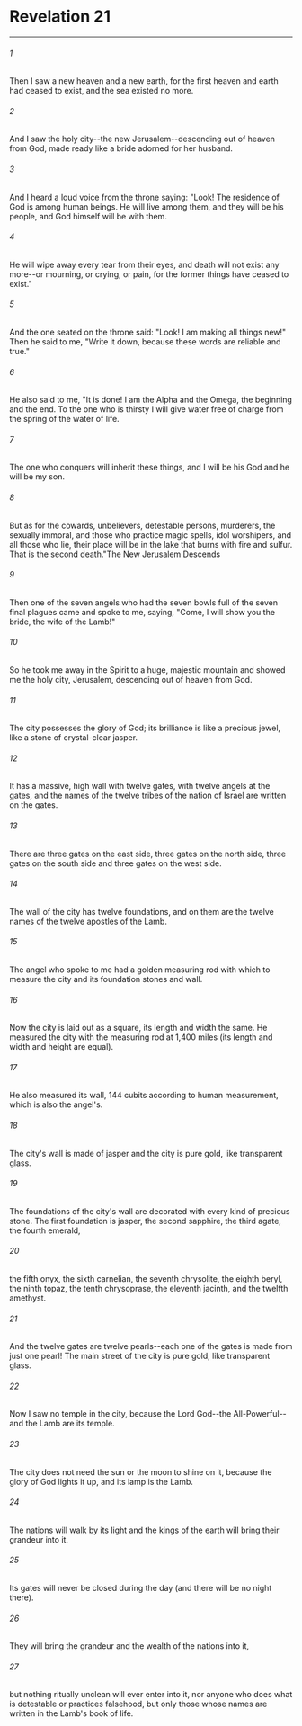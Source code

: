 # Revelation 21
***



###### 1 
Then I saw a new heaven and a new earth, for the first heaven and earth had ceased to exist, and the sea existed no more. 

###### 2 
And I saw the holy city--the new Jerusalem--descending out of heaven from God, made ready like a bride adorned for her husband. 

###### 3 
And I heard a loud voice from the throne saying: "Look! The residence of God is among human beings. He will live among them, and they will be his people, and God himself will be with them. 

###### 4 
He will wipe away every tear from their eyes, and death will not exist any more--or mourning, or crying, or pain, for the former things have ceased to exist." 

###### 5 
And the one seated on the throne said: "Look! I am making all things new!" Then he said to me, "Write it down, because these words are reliable and true." 

###### 6 
He also said to me, "It is done! I am the Alpha and the Omega, the beginning and the end. To the one who is thirsty I will give water free of charge from the spring of the water of life. 

###### 7 
The one who conquers will inherit these things, and I will be his God and he will be my son. 

###### 8 
But as for the cowards, unbelievers, detestable persons, murderers, the sexually immoral, and those who practice magic spells, idol worshipers, and all those who lie, their place will be in the lake that burns with fire and sulfur. That is the second death."The New Jerusalem Descends 

###### 9 
Then one of the seven angels who had the seven bowls full of the seven final plagues came and spoke to me, saying, "Come, I will show you the bride, the wife of the Lamb!" 

###### 10 
So he took me away in the Spirit to a huge, majestic mountain and showed me the holy city, Jerusalem, descending out of heaven from God. 

###### 11 
The city possesses the glory of God; its brilliance is like a precious jewel, like a stone of crystal-clear jasper. 

###### 12 
It has a massive, high wall with twelve gates, with twelve angels at the gates, and the names of the twelve tribes of the nation of Israel are written on the gates. 

###### 13 
There are three gates on the east side, three gates on the north side, three gates on the south side and three gates on the west side. 

###### 14 
The wall of the city has twelve foundations, and on them are the twelve names of the twelve apostles of the Lamb. 

###### 15 
The angel who spoke to me had a golden measuring rod with which to measure the city and its foundation stones and wall. 

###### 16 
Now the city is laid out as a square, its length and width the same. He measured the city with the measuring rod at 1,400 miles (its length and width and height are equal). 

###### 17 
He also measured its wall, 144 cubits according to human measurement, which is also the angel's. 

###### 18 
The city's wall is made of jasper and the city is pure gold, like transparent glass. 

###### 19 
The foundations of the city's wall are decorated with every kind of precious stone. The first foundation is jasper, the second sapphire, the third agate, the fourth emerald, 

###### 20 
the fifth onyx, the sixth carnelian, the seventh chrysolite, the eighth beryl, the ninth topaz, the tenth chrysoprase, the eleventh jacinth, and the twelfth amethyst. 

###### 21 
And the twelve gates are twelve pearls--each one of the gates is made from just one pearl! The main street of the city is pure gold, like transparent glass. 

###### 22 
Now I saw no temple in the city, because the Lord God--the All-Powerful--and the Lamb are its temple. 

###### 23 
The city does not need the sun or the moon to shine on it, because the glory of God lights it up, and its lamp is the Lamb. 

###### 24 
The nations will walk by its light and the kings of the earth will bring their grandeur into it. 

###### 25 
Its gates will never be closed during the day (and there will be no night there). 

###### 26 
They will bring the grandeur and the wealth of the nations into it, 

###### 27 
but nothing ritually unclean will ever enter into it, nor anyone who does what is detestable or practices falsehood, but only those whose names are written in the Lamb's book of life.
